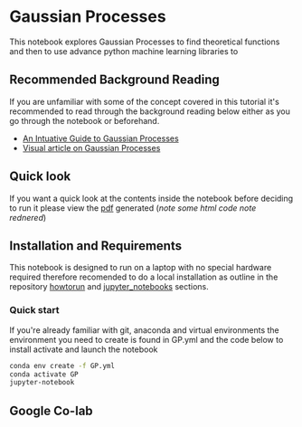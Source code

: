 # Gaussian Processes

This notebook explores Gaussian Processes to find theoretical functions and then to use advance python machine learning libraries to

## Recommended Background Reading

If you are unfamiliar with some of the concept covered in this tutorial it's recommended to read through the background reading below either as you go through the notebook or beforehand.

* [An Intuative Guide to Gaussian Processes](https://towardsdatascience.com/an-intuitive-guide-to-gaussian-processes-ec2f0b45c71d)
* [Visual article on Gaussian Processes](https://distill.pub/2019/visual-exploration-gaussian-processes/)

## Quick look

If you want a quick look at the contents inside the notebook before deciding to run it please view the [pdf](https://github.com/cemac/LIFD_ENV_ML_NOTEBOOKS/blob/main/GaussianProcesses/Gaussian_Processes.pdf) generated (*note some html code note rednered*)

## Installation and Requirements

This notebook is designed to run on a laptop  with no special hardware required therefore recomended to do a local installation as outline in the repository [howtorun](../howtorun.md) and [jupyter_notebooks](jupyter_notebooks.md) sections.

### Quick start

If you're already familiar with git, anaconda and virtual environments the environment you need to create is found in GP.yml and the code below to install activate and launch the notebook

```bash
conda env create -f GP.yml
conda activate GP
jupyter-notebook
```

## Google Co-lab
